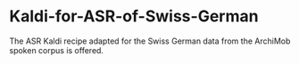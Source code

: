 # Kaldi-for-ASR-of-Swiss-German
The ASR Kaldi recipe adapted for the Swiss German data from the ArchiMob spoken corpus is offered. 
